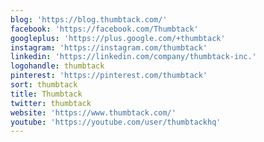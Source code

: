 ```yaml
---
blog: 'https://blog.thumbtack.com/'
facebook: 'https://facebook.com/Thumbtack'
googleplus: 'https://plus.google.com/+thumbtack'
instagram: 'https://instagram.com/thumbtack'
linkedin: 'https://linkedin.com/company/thumbtack-inc.'
logohandle: thumbtack
pinterest: 'https://pinterest.com/thumbtack'
sort: thumbtack
title: Thumbtack
twitter: thumbtack
website: 'https://www.thumbtack.com/'
youtube: 'https://youtube.com/user/thumbtackhq'
---
```

